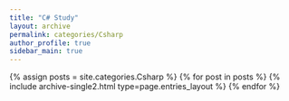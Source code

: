 ```yaml
---
title: "C# Study"
layout: archive
permalink: categories/Csharp
author_profile: true
sidebar_main: true
---
```



{% assign posts = site.categories.Csharp %}
{% for post in posts %} {% include archive-single2.html type=page.entries_layout %} {% endfor %}
